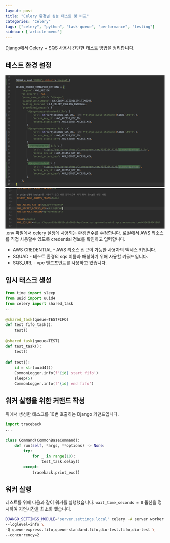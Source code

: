 ```yaml
---
layout: post
title: "Celery 환경별 성능 테스트 및 비교"
categories: "Celery"
tags: ["celery", "python", "task-queue", "performance", "testing"]
sidebar: ['article-menu']
---
```


Django에서 Celery + SQS 사용시 간단한 테스트 방법을 정리합니다.


## 테스트 환경 설정
![](/assets/images/posts/celery_test_01.png)
![](/assets/images/posts/celery_test_02.png)
.env 파일에서 celery 설정에 사용되는 환경변수를 수정합니다. 로컬에서 AWS 리소스를 직접 사용할수 있도록 credential 정보를 확인하고 입력합니다.

- AWS CREDENTIAL - AWS 리소스 접근이 가능한 사용자의 액세스 키입니다.
- SQUAD - 테스트 환경의 sqs 이름과 매칭하기 위해 사용할 키워드입니다.
- SQS_URL - vpc 엔드포인트를 사용하고 있습니다.

## 임시 태스크 생성

```python
from time import sleep
from uuid import uuid4
from celery import shared_task
...

@shared_task(queue=TESTFIFO)
def test_fifo_task():
    test()

@shared_task(queue=TEST)
def test_task():
    test()

def test():
    id = str(uuid4())
    CommonLogger.info(f'{id} start fifo')
    sleep(5)
    CommonLogger.info(f'{id} end fifo')
```

## 워커 실행을 위한 커맨드 작성

위에서 생성한 태스크를 10번 호출하는 Django 커맨드입니다.

```python
import traceback
...

class Command(CommonBaseCommand):
    def run(self, *args, **options) -> None:
        try:
            for _ in range(10):
                test_task.delay()
        except:
            traceback.print_exc()
```

## 워커 실행

테스트를 위해 다음과 같이 워커를 실행했습니다.
`wait_time_seconds = 0` 옵션을 명시하여 지연시간을 최소화 했습니다. 


```bash
DJANGO_SETTINGS_MODULE='server.settings.local' celery -A server worker \
--loglevel=info \
-Q queue-express.fifo,queue-standard.fifo,dio-test.fifo,dio-test \
--concurrency=2
```

